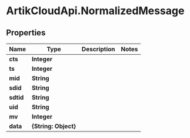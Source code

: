 # ArtikCloudApi.NormalizedMessage

## Properties
Name | Type | Description | Notes
------------ | ------------- | ------------- | -------------
**cts** | **Integer** |  | 
**ts** | **Integer** |  | 
**mid** | **String** |  | 
**sdid** | **String** |  | 
**sdtid** | **String** |  | 
**uid** | **String** |  | 
**mv** | **Integer** |  | 
**data** | **{String: Object}** |  | 


